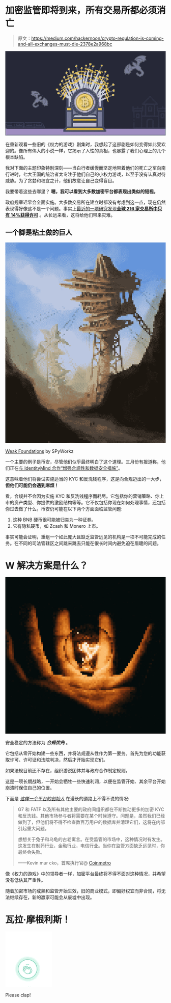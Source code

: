 # 加密监管即将到来，所有交易所都必须消亡

> 原文：<https://medium.com/hackernoon/crypto-regulation-is-coming-and-all-exchanges-must-die-2378e2a968bc>

![](img/233f895e4412b48fc88f6fe05572d56c.png)

在重新观看一些旧的《权力的游戏》剧集时，我想起了这部剧是如何变得如此受欢迎的。像所有伟大的小说一样，它揭示了人性的真相，也暴露了我们心理上的几个根本缺陷。

我对下面的主题印象特别深刻——当白行者缓慢而坚定地带着他们的死亡之军向南行进时，七大王国的统治者太专注于他们自己的小权力游戏，以至于没有认真对待威胁。为了贪婪和权宜之计，他们故意让自己变得盲目。

我要带着这些去哪里？ **嗯，我可以看到大多数加密平台都表现出类似的短视。**

政府规章迟早会全面实施。大多数交易所在建立时都没有考虑到这一点，现在仍然表现得好像这不是一个问题。事实上[最近的一项研究发现**全球 216 家交易所中只有 14%获得许可**](https://finance.yahoo.com/news/study-14-major-crypto-exchanges-192500058.html) 。从长远来看，这将给他们带来灾难。

## 一个脚是粘土做的巨人

![](img/6ab22df92298a71b54e1a58b26e0f637.png)

[Weak Foundations](https://www.deviantart.com/spyworkz/art/Weak-Foundations-192081600) by SPyWorkz

一个主要的例子是币安，尽管他们似乎最终明白了这个道理。三月份有报道称，他们正在[与 IdentityMind 合作“增强合规性和数据安全措施”](https://www.binance.com/en/blog/317231329092952064/Binance-Partners-with-IdentityMind-to-Enhance-Compliance-and-Data-Security-Measures)。

这意味着他们将尝试实施适当的 KYC 和反洗钱程序，这是向合规迈出的一大步，**但他们可能仍会遇到麻烦！**

看，合规并不会因为实施 KYC 和反洗钱程序而耗尽。它包括你的营销策略、你上市的资产类型、你提供的激励结构等等。它不仅包括你现在如何处理事情，还包括你过去做了什么。币安仍可能在以下两个方面面临监管问题:

1.  这种 BNB 硬币很可能被归类为一种证券。
2.  它有隐私硬币，如 Zcash 和 Monero 上市。

事实可能会证明，重组一个如此庞大且缺乏监管远见的机构是一项不可能完成的任务。在不同的司法管辖区之间跳来跳去只能在很长时间内避免迫在眉睫的问题。

# W 解决方案是什么？

![](img/a2b0d067bef4257370ea924ee0726a8a.png)

安全稳定的方法称为 ***合规优先*** 。

它包括从零开始构建一些东西，并将法规遵从性作为第一要务。首先为您的功能获取许可、许可证和法院判决，然后才开始实现它们。

如果法规目前还不存在，组织游说团体并与政府合作制定规则。

这是一项长期战略，一开始会牺牲一些快速利润，以便在监管开始、其余平台开始崩溃时保住自己的位置。

下面是 [*这样一个平台的创始人*](https://coinmetro.exchange) 在漫长的道路上不得不说的情况:

> G7 和 FATF 以及所有其他主要的政府间组织都在不断推动更多的加密 KYC 和反洗钱。其他市场参与者将需要在某个时候遵守。问题是，虽然我们已经做到了，但他们将不得不检查数百万用户的数据库并清理它们，这将在内部引起重大问题。
> 
> 想想关于兔子和乌龟的古老寓言。在受监管的市场中，这种情况时有发生。这发生在制药行业，金融行业，电信行业。当你在监管方面缺乏远见时，你最终会失败。
> 
> ——Kevin mur cko，首席执行官@ [Coinmetro](https://coinmetro.exchange)

像《权力的游戏》中的领导者一样，加密平台最终将不得不面对这种情况，并希望没有低估其严重性。

随着加密市场的成熟和监管开始生效，旧的商业模式，即偏好权宜而非合规，将无法继续存在，新的赢家可能会从废墟中出现。

# 瓦拉·摩根利斯！

![](img/562226cdeaa4d31dc549a5d91cb1bfbc.png)

Please clap!